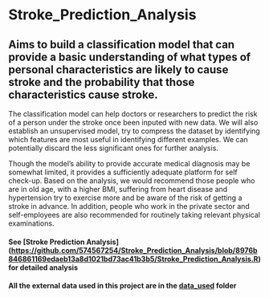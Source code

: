 # Stroke_Prediction_Analysis
## Aims to build a classification model that can provide a basic understanding of what types of personal characteristics are likely to cause stroke and the probability that those characteristics cause stroke.

The classification model can help doctors or
researchers to predict the risk of a person under the stroke once been inputed with new data. We will also establish an unsupervised model, try to compress the dataset by identifying
which features are most useful in identifying different examples. We can
potentially discard the less significant ones for further analysis.

Though the model’s ability to provide accurate medical
diagnosis may be somewhat limited, it provides a sufficiently adequate platform for self check-up. Based on the analysis, we would recommend those people who are in
old age, with a higher BMI, suffering from heart disease and hypertension try to exercise
more and be aware of the risk of getting a stroke in advance. In addition, people who work in
the private sector and self-employees are also recommended for routinely taking relevant
physical examinations.

#### See [Stroke Prediction Analysis] (https://github.com/574567254/Stroke_Prediction_Analysis/blob/8976b846861169edaeb13a8d1021bd73ac41b3b5/Stroke_Prediction_Analysis.R) for detailed analysis
#### All the external data used in this project are in the [data_used](https://github.com/574567254/Stroke_Prediction_Analysis/blob/8976b846861169edaeb13a8d1021bd73ac41b3b5/data_used) folder
